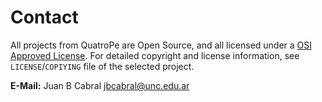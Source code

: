 
# Contact

All projects from QuatroPe are Open Source, and all licensed under
a [OSI Approved License](https://opensource.org/licenses).
For detailed copyright and license information, see `LICENSE`/`COPIYING` file
of the selected project.

**E-Mail:** Juan B Cabral [jbcabral@unc.edu.ar](jbcabral@unc.edu.ar)
